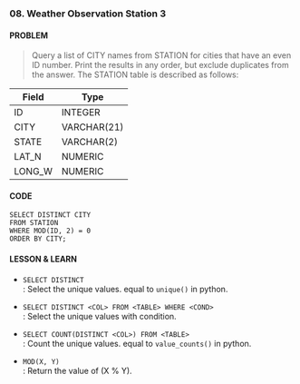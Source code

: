 ### 08. Weather Observation Station 3

#### PROBLEM
> Query a list of CITY names from STATION for cities that have an even ID number. Print the results in any order, but exclude duplicates from the answer.
The STATION table is described as follows:

| Field       |   Type     |
| -- | -- |
| ID          | INTEGER    |
| CITY        | VARCHAR(21)|
| STATE       | VARCHAR(2) |
| LAT_N       | NUMERIC    |
| LONG_W      | NUMERIC    |

#### CODE
```MySQL
SELECT DISTINCT CITY
FROM STATION
WHERE MOD(ID, 2) = 0
ORDER BY CITY;
```

#### LESSON & LEARN

* `SELECT DISTINCT`   
    : Select the unique values. equal to `unique()` in python.
    
* `SELECT DISTINCT <COL> FROM <TABLE> WHERE <COND>`   
    : Select the unique values with condition.
    
* `SELECT COUNT(DISTINCT <COL>) FROM <TABLE>`   
    : Count the unique values. equal to `value_counts()` in python.
    
* `MOD(X, Y)`   
    : Return the value of (X % Y).
